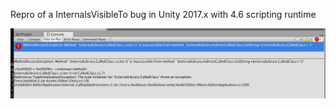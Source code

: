 Repro of a InternalsVisibleTo bug in Unity 2017.x with 4.6 scripting runtime

![](console-output.png)